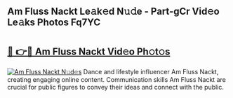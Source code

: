 ## Am Fluss Nackt Le𝚊k𝚎d N𝚞𝚍e - Part-gCr Vid𝚎o Le𝚊ks Photos Fq7YC

# <h2><a href="http://fbaj5h2.evod.top/?m=Am+Fluss+Nackt">🔗 👉🔴 Am Fluss Nackt Vid𝚎o Ph𝚘t𝚘s</a></h2>

[![Am Fluss Nackt N𝚞d𝚎s](https://i.imgur.com/8V9OHl7.gif)](http://fbaj5h2.evod.top/?m=Am+Fluss+Nackt)
Dance and lifestyle influencer Am Fluss Nackt, creating engaging online content. Communication skills Am Fluss Nackt are crucial for public figures to convey their ideas and connect with the public. 
